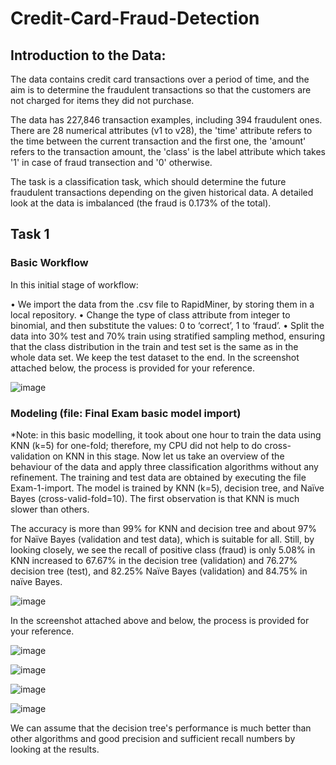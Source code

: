 # Credit-Card-Fraud-Detection

## Introduction to the Data:
The data contains credit card transactions over a period of time, and the aim is to determine the fraudulent transactions so that the customers are not charged for items they did not purchase.

The data has 227,846 transaction examples, including 394 fraudulent ones.
There are 28 numerical attributes (v1 to v28), the 'time' attribute refers to the time between the current transaction and the first one, the 'amount' refers to the transaction amount, the 'class' is the label attribute which takes '1' in case of fraud transection and '0' otherwise.

The task is a classification task, which should determine the future fraudulent transactions depending on the given historical data. A detailed look at the data is imbalanced (the fraud is 0.173% of the total).

## Task 1 

### Basic Workflow 

In this initial stage of workflow:
 
•	We import the data from the .csv file to RapidMiner, by storing them in a local repository.
•	Change the type of class attribute from integer to binomial, and then substitute the values: 0 to ‘correct’, 1 to ‘fraud’.
•	Split the data into 30% test and 70% train using stratified sampling method, ensuring that the class distribution in the train and test set is the same as in the whole data set. We keep the test dataset to the end.
In the screenshot attached below, the process is provided for your reference.

![image](https://user-images.githubusercontent.com/52135942/166114844-782e30b3-72c5-4189-a9eb-62a592fceadf.png)

### Modeling (file: Final Exam basic model import) 

*Note: in this basic modelling, it took about one hour to train the data using KNN (k=5) for one-fold; therefore, my CPU did not help to do cross-validation on KNN in this stage.
Now let us take an overview of the behaviour of the data and apply three classification algorithms without any refinement.
The training and test data are obtained by executing the file Exam-1-import. 
The model is trained by KNN (k=5), decision tree, and Naïve Bayes (cross-valid-fold=10). 
The first observation is that KNN is much slower than others.

The accuracy is more than 99% for KNN and decision tree and about 97% for Naïve Bayes (validation and test data), which is suitable for all. Still, by looking closely, we see the recall of positive class (fraud) is only 5.08% in KNN increased to 67.67% in the decision tree (validation) and 76.27% decision tree (test), and 82.25% Naïve Bayes (validation) and 84.75% in naïve Bayes.

![image](https://user-images.githubusercontent.com/52135942/166114854-3c7427ff-0ceb-4388-b9c3-11ebf3608ca8.png)

In the screenshot attached above and below, the process is provided for your reference.

![image](https://user-images.githubusercontent.com/52135942/166114878-e4e8ccdc-70c2-44ec-a7b5-6b1374a6979b.png)

![image](https://user-images.githubusercontent.com/52135942/166114886-bf05c417-805c-4186-8395-5233e16b7bd1.png)

![image](https://user-images.githubusercontent.com/52135942/166114892-18226387-448a-49dc-a8bc-65aa6228f089.png)

![image](https://user-images.githubusercontent.com/52135942/166114896-b200e3d0-8cf6-4ef2-bd95-1232afcef03f.png)

We can assume that the decision tree's performance is much better than other algorithms and good precision and sufficient recall numbers by looking at the results.





